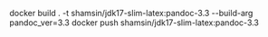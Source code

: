 docker build . -t shamsin/jdk17-slim-latex:pandoc-3.3 --build-arg pandoc_ver=3.3
docker push shamsin/jdk17-slim-latex:pandoc-3.3

